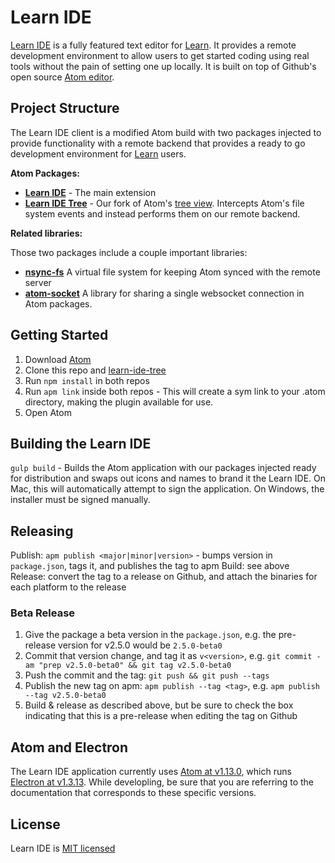 # Learn IDE

[Learn IDE](https://learn.co/ide) is a fully featured text editor for [Learn](https://learn.co). It provides a remote development environment to allow users to get started coding using real tools without the pain of setting one up locally. It is built on top of Github's open source [Atom editor](https://atom.io/).

## Project Structure

The Learn IDE client is a modified Atom build with two packages injected to provide functionality with a remote backend that provides a ready to go development environment for [Learn](https://learn.co) users.

**Atom Packages:**

- **[Learn IDE](https://github.com/learn-co/learn-ide)** - The main extension
- **[Learn IDE Tree](https://github.com/learn-co/learn-ide-tree)** - Our fork of Atom's [tree view](https://github.com/atom/tree-view). Intercepts Atom's file system events and instead performs them on our remote backend.

**Related libraries:**

Those two packages include a couple important libraries:

- **[nsync-fs](https://github.com/learn-co/nsync-fs)** A virtual file system for keeping Atom synced with the remote server
- **[atom-socket](https://github.com/learn-co/atom-socket)** A library for sharing a single websocket connection in Atom packages.

## Getting Started

1. Download [Atom](https://atom.io/)
2. Clone this repo and [learn-ide-tree](https://github.com/learn-co/learn-ide-tree)
3. Run `npm install` in both repos
4. Run `apm link` inside both repos - This will create a sym link to your .atom directory, making the plugin available for use.
5. Open Atom

## Building the Learn IDE

`gulp build` - Builds the Atom application with our packages injected ready for distribution and swaps out icons and names to brand it the Learn IDE. On Mac, this will automatically attempt to sign the application. On Windows, the installer must be signed manually.

## Releasing

Publish: `apm publish <major|minor|version>` - bumps version in `package.json`, tags it, and publishes the tag to apm
Build: see above
Release: convert the tag to a release on Github, and attach the binaries for each platform to the release

### Beta Release
1. Give the package a beta version in the `package.json`, e.g. the pre-release version for v2.5.0 would be `2.5.0-beta0`
2. Commit that version change, and tag it as `v<version>`, e.g. `git commit -am "prep v2.5.0-beta0" && git tag v2.5.0-beta0`
3. Push the commit and the tag: `git push && git push --tags`
4. Publish the new tag on apm: `apm publish --tag <tag>`, e.g. `apm publish --tag v2.5.0-beta0`
5. Build & release as described above, but be sure to check the box indicating that this is a pre-release when editing the tag on Github

## Atom and Electron

The Learn IDE application currently uses [Atom at v1.13.0](https://github.com/atom/atom/tree/v1.13.0/docs), which runs [Electron at v1.3.13](https://github.com/electron/electron/tree/v1.3.13/docs). While developling, be sure that you are referring to the documentation that corresponds to these specific versions.

## License

Learn IDE is [MIT licensed](LICENSE.md)
